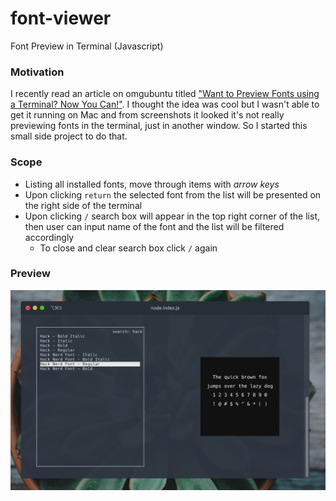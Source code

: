 # font-viewer
Font Preview in Terminal (Javascript)

### Motivation
I recently read an article on omgubuntu titled ["Want to Preview Fonts using a Terminal? Now You Can!"](https://www.omgubuntu.co.uk/2020/02/command-line-font-preview-tool). I thought the idea was cool but I wasn't able to get it running on Mac and from screenshots it looked it's not really previewing fonts in the terminal, just in another window. So I started this small side project to do that.

### Scope
* Listing all installed fonts, move through items with *arrow keys*
* Upon clicking `return` the selected font from the list will be presented on the right side of the terminal
* Upon clicking `/` search box will appear in the top right corner of the list, then user can input name of the font and the list will be filtered accordingly
  * To close and clear search box click `/` again

### Preview
![Preview](https://raw.githubusercontent.com/jakubkarabula/font-viewer/master/screenshots/Screenshot%202020-04-03%20at%2023.01.14.png)
